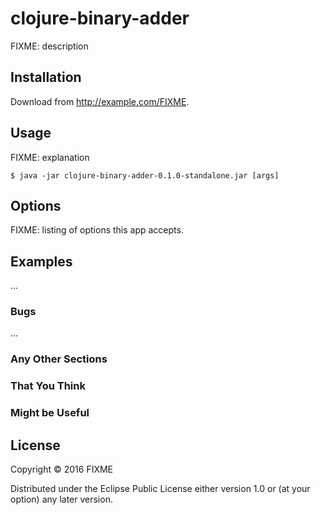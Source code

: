 # clojure-binary-adder

FIXME: description

## Installation

Download from http://example.com/FIXME.

## Usage

FIXME: explanation

    $ java -jar clojure-binary-adder-0.1.0-standalone.jar [args]

## Options

FIXME: listing of options this app accepts.

## Examples

...

### Bugs

...

### Any Other Sections
### That You Think
### Might be Useful

## License

Copyright © 2016 FIXME

Distributed under the Eclipse Public License either version 1.0 or (at
your option) any later version.
